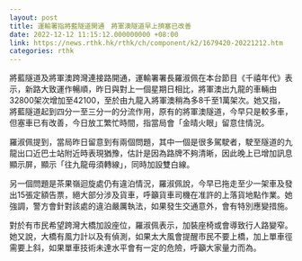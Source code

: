 ```yaml
---
layout: post
title: 運輸署指將藍隧道開通　將軍澳隧道早上擠塞已改善
date: 2022-12-12 11:15:12.000000000 +08:00
link: https://news.rthk.hk/rthk/ch/component/k2/1679420-20221212.htm
categories: rthk
---
```


將藍隧道及將軍澳跨灣連接路開通，運輸署署長羅淑佩在本台節目《千禧年代》表示，新路大致運作暢順，昨日與對上一個星期日相比，將軍澳出九龍的車輛由32800架次增加至42100，至於由九龍入將軍澳稍為多8千至1萬架次。她又指，將藍隧道起到四分一至三分一的分流作用，原有的將軍澳隧道，今早只是較多車，但塞車已有改善，今日放工繁忙時間，指當局會「金晴火眼」留意住情況。

羅淑佩提到，當局昨日留意到有兩個問題，其中一個是很多駕駛者，駛至隧道的九龍出口近巴士站附近時表現猶豫，估計是因為路牌不夠清晰，因此晚上已增加訊息顯示屏，顯示「往九龍毋須轉線」，同時加設雙白線。

另一個問題是茶果嶺迴旋處仍有違泊情況，羅淑佩說，今早已拖走至少一架車及發出15張定額告票，絕大部分涉及貨車，呼籲貨車司機在准許的上落貨地點作業。她強調，警方會針對該處的違泊嚴厲執法，如果發生交通意外，會有特別應變措施。

對於有市民希望跨灣大橋加設座位，羅淑佩表示，加裝座椅或會導致行人路變窄。她又說，大橋有風力計以及有偵測，如果太大風會提醒市民不要上橋，加上單車徑需要上斜，如果單車技術未達水平會有一定的危險，呼籲大家量力而為。
